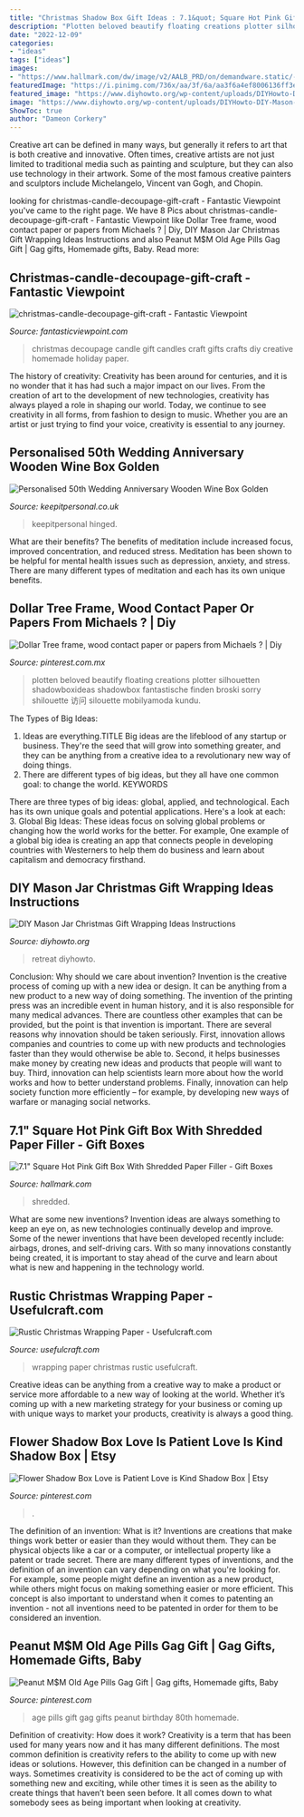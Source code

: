 ```yaml
---
title: "Christmas Shadow Box Gift Ideas : 7.1&quot; Square Hot Pink Gift Box With Shredded Paper Filler"
description: "Plotten beloved beautify floating creations plotter silhouetten shadowboxideas shadowbox fantastische finden broski sorry shilouette 访问 silouette mobilyamoda kundu"
date: "2022-12-09"
categories:
- "ideas"
tags: ["ideas"]
images:
- "https://www.hallmark.com/dw/image/v2/AALB_PRD/on/demandware.static/-/Sites-hallmark-master/default/dwc73213d2/images/finished-goods/products/5EBC1819/Large-Square-Hot-Pink-Gift-Box-With-Paper-Shred_5EBC1819_02.jpg?sw=1920"
featuredImage: "https://i.pinimg.com/736x/aa/3f/6a/aa3f6a4ef8006136ff3ec5ee4601a2a7.jpg"
featured_image: "https://www.diyhowto.org/wp-content/uploads/DIYHowto-DIY-Mason-Jar-Christmas-Gift-Wrapping-Ideas-04.jpg"
image: "https://www.diyhowto.org/wp-content/uploads/DIYHowto-DIY-Mason-Jar-Christmas-Gift-Wrapping-Ideas-04.jpg"
ShowToc: true
author: "Dameon Corkery"
---
```



Creative art can be defined in many ways, but generally it refers to art that is both creative and innovative. Often times, creative artists are not just limited to traditional media such as painting and sculpture, but they can also use technology in their artwork. Some of the most famous creative painters and sculptors include Michelangelo, Vincent van Gogh, and Chopin.

	

		
looking for christmas-candle-decoupage-gift-craft - Fantastic Viewpoint you've came to the right page. We have 8 Pics about christmas-candle-decoupage-gift-craft - Fantastic Viewpoint like Dollar Tree frame, wood contact paper or papers from Michaels ? | Diy, DIY Mason Jar Christmas Gift Wrapping Ideas Instructions and also Peanut M$M Old Age Pills Gag Gift | Gag gifts, Homemade gifts, Baby. Read more:
		
    
## Christmas-candle-decoupage-gift-craft - Fantastic Viewpoint

<img loading=lazy src="http://www.fantasticviewpoint.com/wp-content/uploads/2013/11/christmas-candle-decoupage-gift-craft.jpg" onerror="this.onerror=null;this.src='https://tse4.mm.bing.net/th?id=OIP.FG9FEyg2UjCMFI3Rgb3ZIwHaLH&amp;pid=15.1';" alt="christmas-candle-decoupage-gift-craft - Fantastic Viewpoint">

_Source: fantasticviewpoint.com_

>christmas decoupage candle gift candles craft gifts crafts diy creative homemade holiday paper. 

	

The history of creativity:
Creativity has been around for centuries, and it is no wonder that it has had such a major impact on our lives. From the creation of art to the development of new technologies, creativity has always played a role in shaping our world. Today, we continue to see creativity in all forms, from fashion to design to music. Whether you are an artist or just trying to find your voice, creativity is essential to any journey.

    
## Personalised 50th Wedding Anniversary Wooden Wine Box Golden

<img loading=lazy src="https://www.keepitpersonal.co.uk/images/large/11913_LRG.jpg" onerror="this.onerror=null;this.src='https://tse3.mm.bing.net/th?id=OIP.ViGqNk0AI6nviA7JRWY_hAHaHa&amp;pid=15.1';" alt="Personalised 50th Wedding Anniversary Wooden Wine Box Golden">

_Source: keepitpersonal.co.uk_

>keepitpersonal hinged. 

	

What are their benefits?
The benefits of meditation include increased focus, improved concentration, and reduced stress. Meditation has been shown to be helpful for mental health issues such as depression, anxiety, and stress. There are many different types of meditation and each has its own unique benefits.

    
## Dollar Tree Frame, Wood Contact Paper Or Papers From Michaels ? | Diy

<img loading=lazy src="https://i.pinimg.com/736x/64/0a/e5/640ae52c12066486f2c8c3cb08d28be9.jpg" onerror="this.onerror=null;this.src='https://tse3.mm.bing.net/th?id=OIP.6TkDZg-60VDetusHUfyU0AHaJ4&amp;pid=15.1';" alt="Dollar Tree frame, wood contact paper or papers from Michaels ? | Diy">

_Source: pinterest.com.mx_

>plotten beloved beautify floating creations plotter silhouetten shadowboxideas shadowbox fantastische finden broski sorry shilouette 访问 silouette mobilyamoda kundu. 

	

The Types of Big Ideas:
1. Ideas are everything.TITLE
Big ideas are the lifeblood of any startup or business. They're the seed that will grow into something greater, and they can be anything from a creative idea to a revolutionary new way of doing things.
2. There are different types of big ideas, but they all have one common goal: to change the world. KEYWORDS

There are three types of big ideas: global, applied, and technological. Each has its own unique goals and potential applications. Here's a look at each: 
3. Global Big Ideas: These ideas focus on solving global problems or changing how the world works for the better. For example, One example of a global big idea is creating an app that connects people in developing countries with Westerners to help them do business and learn about capitalism and democracy firsthand. 

    
## DIY Mason Jar Christmas Gift Wrapping Ideas Instructions

<img loading=lazy src="https://www.diyhowto.org/wp-content/uploads/DIYHowto-DIY-Mason-Jar-Christmas-Gift-Wrapping-Ideas-04.jpg" onerror="this.onerror=null;this.src='https://tse3.mm.bing.net/th?id=OIP.SiR26_8uUxMTwIOssnpccwHaPl&amp;pid=15.1';" alt="DIY Mason Jar Christmas Gift Wrapping Ideas Instructions">

_Source: diyhowto.org_

>retreat diyhowto. 

	

Conclusion: Why should we care about invention?
Invention is the creative process of coming up with a new idea or design. It can be anything from a new product to a new way of doing something. The invention of the printing press was an incredible event in human history, and it is also responsible for many medical advances. There are countless other examples that can be provided, but the point is that invention is important.
There are several reasons why innovation should be taken seriously. First, innovation allows companies and countries to come up with new products and technologies faster than they would otherwise be able to. Second, it helps businesses make money by creating new ideas and products that people will want to buy. Third, innovation can help scientists learn more about how the world works and how to better understand problems. Finally, innovation can help society function more efficiently – for example, by developing new ways of warfare or managing social networks.

    
## 7.1&quot; Square Hot Pink Gift Box With Shredded Paper Filler - Gift Boxes

<img loading=lazy src="https://www.hallmark.com/dw/image/v2/AALB_PRD/on/demandware.static/-/Sites-hallmark-master/default/dwc73213d2/images/finished-goods/products/5EBC1819/Large-Square-Hot-Pink-Gift-Box-With-Paper-Shred_5EBC1819_02.jpg?sw=1920" onerror="this.onerror=null;this.src='https://tse2.mm.bing.net/th?id=OIP.QhY9Zr8LuQh2FcahDvULOQHaHa&amp;pid=15.1';" alt="7.1&quot; Square Hot Pink Gift Box With Shredded Paper Filler - Gift Boxes">

_Source: hallmark.com_

>shredded. 

	

What are some new inventions?
Invention ideas are always something to keep an eye on, as new technologies continually develop and improve. Some of the newer inventions that have been developed recently include: airbags, drones, and self-driving cars. With so many innovations constantly being created, it is important to stay ahead of the curve and learn about what is new and happening in the technology world.

    
## Rustic Christmas Wrapping Paper - Usefulcraft.com

<img loading=lazy src="http://www.usefulcraft.com/wp-content/uploads/2019/12/rustic-christmas-wrapping-paper-4.jpg" onerror="this.onerror=null;this.src='https://tse4.mm.bing.net/th?id=OIP.09qwOzzNejcvZ5YyfT5wBAHaLH&amp;pid=15.1';" alt="Rustic Christmas Wrapping Paper - Usefulcraft.com">

_Source: usefulcraft.com_

>wrapping paper christmas rustic usefulcraft. 

	

Creative ideas can be anything from a creative way to make a product or service more affordable to a new way of looking at the world. Whether it’s coming up with a new marketing strategy for your business or coming up with unique ways to market your products, creativity is always a good thing.

    
## Flower Shadow Box Love Is Patient Love Is Kind Shadow Box | Etsy

<img loading=lazy src="https://i.pinimg.com/736x/aa/3f/6a/aa3f6a4ef8006136ff3ec5ee4601a2a7.jpg" onerror="this.onerror=null;this.src='https://tse2.mm.bing.net/th?id=OIP.-pxVPhXzCptOrWFJeT8CYQHaJ3&amp;pid=15.1';" alt="Flower Shadow Box Love is Patient Love is Kind Shadow Box | Etsy">

_Source: pinterest.com_

>. 

	

The definition of an invention: What is it?
Inventions are creations that make things work better or easier than they would without them. They can be physical objects like a car or a computer, or intellectual property like a patent or trade secret. There are many different types of inventions, and the definition of an invention can vary depending on what you're looking for. For example, some people might define an invention as a new product, while others might focus on making something easier or more efficient. This concept is also important to understand when it comes to patenting an invention - not all inventions need to be patented in order for them to be considered an invention.

    
## Peanut M$M Old Age Pills Gag Gift | Gag Gifts, Homemade Gifts, Baby

<img loading=lazy src="https://i.pinimg.com/736x/63/32/bb/6332bbd10a0c11f67d09dcafe312c61b.jpg" onerror="this.onerror=null;this.src='https://tse4.mm.bing.net/th?id=OIP.nHATHr9XctC814pF5F8TRgHaKl&amp;pid=15.1';" alt="Peanut M$M Old Age Pills Gag Gift | Gag gifts, Homemade gifts, Baby">

_Source: pinterest.com_

>age pills gift gag gifts peanut birthday 80th homemade. 

	

Definition of creativity: How does it work?
Creativity is a term that has been used for many years now and it has many different definitions. The most common definition is creativity refers to the ability to come up with new ideas or solutions. However, this definition can be changed in a number of ways. Sometimes creativity is considered to be the act of coming up with something new and exciting, while other times it is seen as the ability to create things that haven’t been seen before. It all comes down to what somebody sees as being important when looking at creativity.

